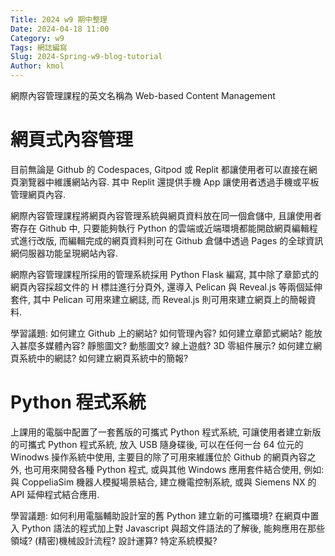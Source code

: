 ```yaml
---
Title: 2024 w9 期中整理
Date: 2024-04-18 11:00
Category: w9
Tags: 網誌編寫
Slug: 2024-Spring-w9-blog-tutorial
Author: kmol
---
```


網際內容管理課程的英文名稱為 Web-based Content Management

<!-- PELICAN_END_SUMMARY -->

# 網頁式內容管理
目前無論是 Github 的 Codespaces, Gitpod 或 Replit 都讓使用者可以直接在網頁瀏覽器中維護網站內容. 其中 Replit 還提供手機 App 讓使用者透過手機或平板管理網頁內容.

網際內容管理課程將網頁內容管理系統與網頁資料放在同一個倉儲中, 且讓使用者寄存在 Github 中, 只要能夠執行 Python 的雲端或近端環境都能開啟網頁編輯程式進行改版, 而編輯完成的網頁資料則可在 Github 倉儲中透過 Pages 的全球資訊網伺服器功能呈現網站內容.

網際內容管理課程所採用的管理系統採用 Python Flask 編寫, 其中除了章節式的網頁內容採超文件的 H 標註進行分頁外, 還導入 Pelican 與 Reveal.js 等兩個延伸套件, 其中 Pelican 可用來建立網誌, 而 Reveal.js 則可用來建立網頁上的簡報資料.

學習議題: 如何建立 Github 上的網站? 如何管理內容? 如何建立章節式網站? 能放入甚麼多媒體內容? 靜態圖文? 動態圖文? 線上遊戲? 3D 零組件展示? 如何建立網頁系統中的網誌? 如何建立網頁系統中的簡報?

# Python 程式系統
上課用的電腦中配置了一套舊版的可攜式 Python 程式系統, 可讓使用者建立新版的可攜式 Python 程式系統, 放入 USB 隨身碟後, 可以在任何一台 64 位元的 Winodws 操作系統中使用, 主要目的除了可用來維護位於 Github 的網頁內容之外, 也可用來開發各種 Python 程式, 或與其他 Windows 應用套件結合使用, 例如: 與 CoppeliaSim 機器人模擬場景結合, 建立機電控制系統, 或與 Siemens NX 的 API 延伸程式結合應用.

學習議題: 如何利用電腦輔助設計室的舊 Python 建立新的可攜環境? 在網頁中置入 Python 語法的程式加上對 Javascript 與超文件語法的了解後, 能夠應用在那些領域? (精密)機械設計流程? 設計運算? 特定系統模擬?